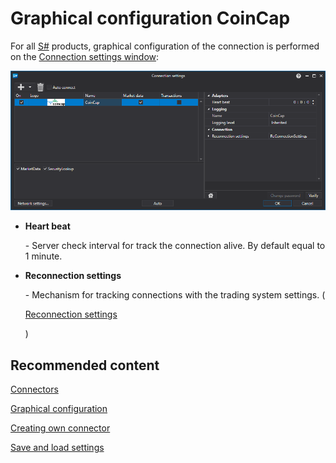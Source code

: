 # Graphical configuration CoinCap

For all [S\#](StockSharpAbout.md) products, graphical configuration of the connection is performed on the [Connection settings window](API_UI_ConnectorWindow.md):

![API GUI Settings CoinCap](../images/API_GUI_Settings_CoinCap.png)

- **Heart beat**

   \- Server check interval for track the connection alive. By default equal to 1 minute.
- **Reconnection settings**

   \- Mechanism for tracking connections with the trading system settings. (

  [Reconnection settings](Reconnect.md)

  )

## Recommended content

[Connectors](API_Connectors.md)

[Graphical configuration](API_ConnectorsUIConfiguration.md)

[Creating own connector](ConnectorCreating.md)

[Save and load settings](API_Connectors_SaveConnectorSettings.md)
